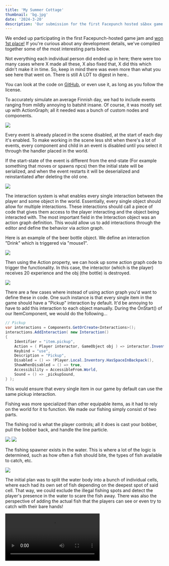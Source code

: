 ```yaml
---
title: 'My Summer Cottage'
thumbnail: 'bg.jpg'
date: '2024-3-20'
description: 'Our submission for the first Facepunch hosted s&box game jam'
---
```


We ended up participating in the first Facepunch-hosted game jam and [won 1st place!](https://asset.party/c/gamejam1/results) If you're curious about any development details, we've compiled together some of the most interesting parts below.

Not everything each individual person did ended up in here; there were too many cases where X made all these, X also fixed that, X did this which didn't make it in time. So, keep in mind there was even more than what you see here that went on. There is still A LOT to digest in here..

You can look at the code on [GitHub](https://github.com/Small-Fish-Dev/My-Summer-Cottage), or even use it, as long as you follow the license.

<Heading title="Events" caption="by ubre" />

To accurately simulate an average Finnish day, we had to include events ranging from mildly annoying to batshit insane. Of course, it was mostly set up with ActionGraph; all it needed was a bunch of custom nodes and components.

<Img src="ubres/event_setup.jpg" caption="The Driver Jacket event - by Luke" />

Every event is already placed in the scene disabled, at the start of each day it's enabled. To make working in the scene less shit when there's a lot of events, every component and child in an event is disabled until you select it through the handler placed in the world.

If the start-state of the event is different from the end-state (For example something that moves or spawns npcs) then the initial state will be serialized, and when the event restarts it will be deserialized and reinstantiated after deleting the old one.

<Img src="ubres/event_aliens.jpg" caption="ActionGraph for the UFO event - by Ubre" />

<Heading title="Interaction System" caption="by matek and ceitine" />

The interaction system is what enables every single interaction between the player and some object in the world. Essentially, every single object should allow for multiple interactions. These interactions should call a piece of code that gives them access to the player interacting and the object being interacted with. The most important field in the Interaction object was an action graph definition. This would allow us to add interactions through the editor and define the behavior via action graph.

Here is an example of the beer bottle object. We define an interaction "Drink" which is triggered via "mouse1".

<Img src="beer_interaction.jpg" />

Then using the Action property, we can hook up some action graph code to trigger the functionality. In this case, the interactor (which is the player) receives 20 experience and the obj (the bottle) is destroyed.

<Img src="beer_actiongraph.jpg" />

There are a few cases where instead of using action graph you'd want to define these in code. One such instance is that every single item in the game should have a "Pickup" interaction by default. It'd be annoying to have to add this interaction to each object manually. During the OnStart() of our ItemComponent, we would do the following...

```csharp
// Pickup
var interactions = Components.GetOrCreate<Interactions>();
interactions.AddInteraction( new Interaction()
{
	Identifier = "item.pickup",
	Action = ( Player interactor, GameObject obj ) => interactor.Inventory.GiveItem( this ),
	Keybind = "use",
	Description = "Pickup",
	Disabled = () => !Player.Local.Inventory.HasSpaceInBackpack(),
	ShowWhenDisabled = () => true,
	Accessibility = AccessibleFrom.World,
	Sound = () => _pickupSound,
} );
```

This would ensure that every single item in our game by default can use the same pickup interaction.

<Heading title="Fishing" caption="by rndtrash, ceitine, matek and ubre" />
Fishing was more specialized than other equipable items, as it had to rely on the world for it to function. We made our fishing simply consist of two parts.

The fishing rod is what the player controls; all it does is cast your bobber, pull the bobber back, and handle the line particle.

<Img src="fishing/player_view.jpg" />

<Img src="fishing/splash.jpg" />

The fishing spawner exists in the water. This is where a lot of the logic is determined, such as how often a fish should bite, the types of fish available to catch, etc.

<Img src="fishing/component.jpg" />

The initial plan was to split the water body into a bunch of individual cells, where each had its own set of fish depending on the deepest spot of said cell. That way, we could exclude the illegal fishing spots and detect the player's presence in the water to scare the fish away. There was also the perspective of adding the actual fish that the players can see or even try to catch with their bare hands!

<Video src="fishing/cells.mp4" />

That solution scaled poorly, though. The water in our game is basically a giant box that covers the entire map, and the code has generated about 2,000 cells each time you start the game! In the end, we decided to use the whole water box as one big trigger for the bobbers.

<Img src="fishing/cells.png" />

The fish AI is pretty _shrimple_: when you throw a bobber, the fishing component makes a trace downwards to see how deep the water is. Then it looks through the private list of fishes for one that lives in said depth, and after some time, it gives every bobber a random fish. The fishes have an attention span of about 10 seconds, after which time they drop their target and "eat the bait" (remove the bobber from a list). The "fish pool" is updated every 30 seconds, but only if there's at least one bobber present.

Trash like bags of chips or empty bottles of water is also technically "a fish," though they don't count as such on the Fish Collection screen.

<Img src="fishing/fish_collection.png" />

<Heading title="Day/Night Cycle" caption="by rndtrash, ubre and matek" />
Technically, our day and night cycle took many factors into account.

<Img src="day_night/component.jpg" />

Not only did it move the sun around for shadows, but it also dictated the color of the sky, the intensity of the lighting, the thickness of the fog, and the speed of the clouds. Additionally, it determined the pace of each in-game story day and identified the current day. With just one component, we could exercise precise control over both visual and gameplay aspects.

This integration enabled the artistic side of things to look very aesthetically pleasing.

<Video src="day_night/dncycle.mp4" />

We used the built-in <a href="https://asset.party/api/Sandbox.Gradient">gradient</a> and <a href="https://asset.party/api/Sandbox.Curve">curve</a> types, since they had nice editor widgets that allowed us to iterate quickly over which colors look the best.

<Img src="day_night/gradient.png" />

Fun fact: The game is set in Karigasniemi, a town in the north of Finland. In the summer, the sun actually <a href="https://en.wikipedia.org/wiki/Midnight_sun">never goes down</a>! That means we didn't need 70% of the day and night cycle component's functionality. Oh well! ¯\\\_(ツ)\_/¯

<Img src="day_night/sun.png" />

<Heading title="Inventory" caption="by matek, ceitine and gio" />

We initially started by referencing the mock-ups Wheatley created.

<ImageCollage images={["inventory/base_design.jpg", "inventory/design_additional.jpg", "inventory/context_menu.jpg"]} />

This got us most the way to where we are now in terms of the final layout and the design.

<Img src="inventory/final_inventory.jpg" />

Now, the hardest part was making it all function correctly. We decided to go for the easiest approach we could think of.

Items always exist as `GameObjects`. When they are equipped or in your inventory, they are simply parented to your player object. Then, they are either bone-merged if equipped or disabled if in the inventory. So, technically, all items in your inventory are just disabled at your feet at all times!

Now, onto the technical part: getting dragging, dropping, and interacting working within the UI, while also ensuring our little player render matches our actual player and follows the cursor! A lot of work went into this, but it was worth it because it works so seamlessly.

<ImageCollage images={["inventory/demo.gif", "inventory/item_inspect.jpg" ]} />

<Heading title="Music" caption="by guest fish: Dawdle" />

Hey all, this is Craig Alan “Dawdle” Carroll, composer of Surfin 81. I started my track for My Summer Cottage the same way I typically do: listening to references provided by the group and considering where in the game the music will take place.

I was given a mixed bag of 70s/80s Finnish folk rock tracks to listen to, but one stood out: ['Onnelliset' by Leevi and the Leavings](https://www.youtube.com/watch?v=SKkoKQ1g7ek). The song, much like others on the album, heavily featured twangy guitar riffs reminiscent of the 60s. However, upon delving deeper into their discography and listening to their 1985 album, I discovered they also prominently favored synthesizers. Their music follows classic major and minor diatonic patterns, so that was an element I felt I should incorporate.

Like many of my other projects, I started with a few quick sketches to narrow down the sound. When I do this, many elements are attempted and thrown away rapidly until I find ones that feel good. Listening back to the first reference track, I decided that the melody would be in that twangy guitar, so I borrowed heavily from a genre that prominently featured lead guitar—surf rock, specifically the early 60's sound of the band The Ventures.

<Img src="dawdle.png" />

With my elements sorted, I set off to write my 80's synthpop/surf rock song. Just like with my sketches, I threw out early ideas until I found ones that felt right. To me, there’s a moment when I can step away and still hear those details in my head. If they’re sticky enough for them to last in my own head, that’s usually a good sign that the same will happen for others. I often hear other composers say that they write the melody first but for me, I tend to start with whatever moment is catchiest. In this case it was the synth arpeggio at the end of the chorus. That was the first phrase to be completely locked in. From there, I went back and filled out the rhythm guitar and bass parts for the verse and the chorus. Then I looped a four bar phrase of the verse and played lead guitar lines for about twenty minutes until I had something that felt like I was headed in the right direction. I recorded a rough take of the verse with an improvised chorus and came back to it about an hour later. With another listen, my thought-out verse and improvised chorus were pretty catchy! So I began doing more serious takes and blending them together to create a more polished product.

With the team's initial approval, I came back to my piece and wrote a second verse and chorus, added a bridge, and finished out with a final chorus with slight variations. As the track built further along, I felt that the sound should continue to build as well so I added more synthesizer to the second and third chorus and added a third guitar line to harmonize the lead guitar. Because I’d taken time to trial so many different sounds initially, it felt like the further I got on the track, the easier it was to find the end.

I’ve had multiple members of the team ask me how to get the song out of their head, so I’d say I was successful!

<Heading title="Dialogue System" caption="by matek" />

We didn't have much time, and a dialogue system needed to be implemented. The only thing I knew is that I wanted to use the action graph to drive the dialogue tree behavior. With a perfectly good interaction system already built, I decided to build the dialogue system on top of the interaction system.

Here is an example of one of the dialogue interactions. You define a dialogue interaction very similarly to a regular interaction. It needs a keybind, description, and an action graph function to execute.

<Img src="dialogue_interaction.jpg" />

Then we just use the action graph function to execute any dialogue and move us to any other dialogue stage we need!

<Img src="dialogue_actiongraph.jpg" />

<Heading title="Tools & Gizmos" caption="by ceitine and ubre" />

Ubre and I spent some time adding useful gizmos and tools for our game just to make it faster to push out content. I think they're pretty important considering the fact that we want to keep working on this game in the future.

<ImageCollage images={["hold_tool.jpg", "icon_tool.jpg", "interaction.jpg", "signal_widget.jpg"]} />

These tools helped us during the jam and will continue to do so in the future. We even expanded our interaction system by setting up interaction bounds gizmos. This feature ended up being used only for the slot machine, but perhaps in the future, we'll want to utilize it for more functionality, such as radio buttons.

If you haven't realized already, the action graph played a major part in our ability to produce mass amounts of content for our game.

<Heading h="h3" title="Signal Widget" caption="by ubre" />

We needed a way to connect everything up: tasks, interactions, events, items, and NPCs. We experimented a bit, but in the end, the easiest method was the best: something happens, send a unique signal (string) that identifies what happened to the master, the master checks through each manager to see if there's logic to be run, and let the manager do its thing.

As usual the artists hated this system. It was mostly guesswork, and to know specific signals you had to look through the code and piece things together to get the correct signal.

So I spent an entire day working on Signals, a class which just contains a string, but comes with its own editor widget and is implicitly casted and equal to a string.

Populating the menu was a huge pain, a lot of C# reflection and JSON deserialization was involved, so I had to learn how to do custom JSON Serializers and Deserializers for it.

<ImageCollage images={["ubres/signal_search.jpg", "ubres/signal_events.jpg", "ubres/signal_scene.jpg", "ubres/signal_task.jpg"]} />

<Heading title="UI" caption="by wheatleymf, gio, matek and ceitine" />

Wheatley did some amazing UI designs and the rest of us tried our best to make it look as good as his original mock-ups.

<Heading h="h3" title="Character Creation" caption="by ceitine and wheatleymf" />

Initially, I wasn't sure if the designs were a bit too ambitious for what we could do in a month, but I ended up doing most of the character creation on the first weekend of the contest. I made adjustments and improvements to it throughout the entire contest, though.

Here are the initial mock-ups by Wheatley

<ImageCollage images={["passport_wheatley.jpg", "appearance_wheatley.jpg", "dressing_up_wheatley.jpg", "mugshot_wheatley.jpg"]} />

and the final results in game

<ImageCollage images={["passport.jpg", "appearance.jpg", "dressing_up.jpg", "mugshot.jpg"]} />

<Heading h="h3" title="Day Recap" caption="by ceitine and wheatleymf" />

I asked Wheatley for a day recap screen design, and he sent it over. I didn't question what the "sweet memories" part was supposed to be; I just went with my imagination, and it ended up aligning pretty well with Wheatley's vision.

<ImageCollage images={["day_recap_wheatley.jpg", "day_recap.jpg", "funny_picture_1.jpg", "funny_picture_2.jpg"]} />

I made the code for it really shrimple, so that you could easily capture moments from ActionGraph or code. Here's an example of how the big fish catches are captured.

```csharp
var range = definition.GetComponent<Fish>().Get<RangedFloat>( "WeightRange" );
if ( weight >= range.y * 0.3f ) // Has to be atleast 30% of max weight.
{
	var caption = Game.Random.FromArray( fishingCaptions )
		.Replace( "%w", (record.MaxWeight / 1000f).ToString() )
		.Replace( "%s", species );
	var delay = Game.Random.Int( 0, 400 );
	GameTask.RunInThreadAsync( async () =>
	{
		await GameTask.Delay( delay );
		CaptureMemory( caption, "big_catch" );
	} );
}
```

<Heading title="Player" caption="by Grodbert" />

Most of the player was actually done around the time "Sauna" was first conceived, since Ceitine needed a player for his project. Compared to my later animation work, the player's are noticeably wonky and snappy.

The model, including walking, running, crouching, jumping, and fatness morphs, was already completed. To Finnish it, I added the remaining essentials for a player model, such as holding items, interacting with objects, adjusting height, incorporating weapons, and even an unused feature for controlling penis length.

<Video src="grods/player.mp4" />

Since the camera was attached to the world model's head, I wasn't given much freedom with the movements in the animations, which resulted in some tame looking attacks, actions, and poses. Hopefully our next project will have a separate first/third person.

<Heading title="Clothing" caption="by Luke" />

I tackled all the clothing items by diving straight in, creating a list of everything I wanted to make and occasionally taking in requests. In total, including re-skins and colored variations, I produced around 96 pieces of clothing.

<ImageCollage images={["clothing1.jpg", "clothing2.jpg", "clothing3.jpg", "clothing4.jpg", "clothing5.jpg",]} />

I took a massive shortcut in the process that you may notice in the final models... Instead of using high-poly models, I relied solely on low-poly bases and painted in height folds using Substance Painter. While you may notice it, the low-resolution crunch mostly hides any imperfections. This method allowed me to produce a much larger quantity of clothes.

<Img src="lukes/clothing_folds.jpg" />

I also made massive use of a Blender plugin called ["Mesh Data Transfer"](https://mmemoli.gumroad.com/l/tOKEh) in order to support various character weights. Here is an example of it working in real time...

<Img src="morph_transfer.gif" />

Finally, I would set up clothing prefabs and icons to ensure they can be easily utilized in the game.

<Heading title="Props, items and props", caption="by Luke, wheatleymf & cyberagent" />

<Heading h="h3" title="Lukes" />

I compiled a list of useful props and created them. Additionally, I borrowed props from Wheatley's list to give him more time on the map. If someone requested a particular model, I would quickly create it in an hour or two. That's how all these models came to be.

I reused 4-5 existing models, although I ended up changing their geometry and re-texturing most of them. However, everything else was created by my own two hands within that 4-week period.

<ImageCollage images={["lukes/props1.jpg", "lukes/props2.jpg", "lukes/props3.jpg", "lukes/props4.jpg", "lukes/props5.jpg", "lukes/items.jpg" ]} />
Reskins of posters and store signs were mostly all Wheatley's doing + 1 design by shlako, total credit to them!

<Heading h="h3" title="Wheatley's" />

I've also made a few props. Although I was slower at creating them, I modeled items such as an electrical box with a reference to Ape Tavern, a trash bin, and character creation essentials like a passport, tablet, and mugshot.

<Img src="whmf/props.png" />

<Heading h="h3" title="Cyber's" />

I'm still relatively new to modeling, and learning texturing was a significant hurdle I had to tackle for this jam. Observing other artists, I studied their methods and decided to use Photoshop for texturing, at least for now.

<ImageCollage images={["cyberairhorn.png", "cyberammo.png", "cyberaxe.png", "cybercollage.png", "cybercrate.png", "cyberflash.png", "cybermeat.png" ]} />

In Photoshop, I set the mode to indexed color. This resulted in a stylized effect that was consistent with our project's requirements, as you can see on most of my models.

In the future, I aim to experiment with Wheatley's technique of creating high-quality models and then compressing them down. I believe it offers a unique and fresh approach, giving a PSX-style look with a high-quality appearance.

<Heading title="Animals" caption="by Grodbert" />

The forest needed some life, and I needed some work, so Ceitine gave me a list of typical Finnish animals: elk, foxes, and hares. Unfortunately, nobody told me that in Finland they call moose 'elks.' Luckily, my plan was to create a versatile base and retexture to add more variety: reindeer, moose, and an actual elk, even though they aren't found in Finland. But hey, nobody will care!

Hares served as useful 'early game' animals that could be killed with the BB gun, while foxes hunted hares and stole your fish. I'm pleased that I had the opportunity to practice a lot with sculpting, rigging, and animating; I was really lacking in those departments.

<ImageCollage images={["grods/elkanims.gif", "grods/hareanims.gif", "grods/foxanims.gif"]} />

<Heading title="Environment Art" caption="by wheatleymf" />

I ended up creating environment art for this game, as well as handling UI design. This included developing a variety of materials, crafting both hard surface and nature props such as rocks, cliffs, and trees, designing the entire UI, and working on shader tasks like terrain and cliff shaders.

<Heading h="h3" title="Terrain" />

The terrain in "My Summer Cottage" is a custom implementation that is done mostly in Hammer. When we started working on this game, Matt's terrain system wasn't released yet, so we had to rely on ourselves. There were many experiments with it -- chunking, procedural grass with distance and frustum culling, and some other fancy things, but after all, the final terrain is just one big mesh. It's lazy, it's stupid, but it was a thing that worked best and didn't require too much time to implement into the game.

<Img src="whmf/terrain.png" />

Terrain is done in **World Creator 2**. Once it's done, I'd just export the `.obj` file and splat map image, then finalize it in Blender. The resolution of this mesh was low enough to effortlessly add it into Hammer, and when I needed to adjust the terrain for buildings and cliffs, I could easily convert the model into editable Hammer mesh with no issues. I really, really like this feature.

I've added a few little details into the shader as well so it wouldn't look too bad, such as color variance and shoreline wetness so it'd look "wet" at the water level.

<Video src="whmf/sbox-dev_dXuyFSVnmc.mp4" />
<Video src="whmf/sbox-dev_eTEqv5U0nB.mp4" />

As for textures and other stuff, it was done with a quickly crafted shader. Nothing fancy about it -- you just import splat data in RGBA format and then set up each splat color, normal, and roughness maps. To avoid stretching on slopes, terrain uses triplanar mapping. For slightly better shading and details, I've added pre-baked normal and AO maps from a higher resolution version of this terrain mesh.

<Heading h="h3" title="Materials" />

All materials are done in Substance Designer, and as some of you might already know, all of them were initially made in 2K resolution. Why? Well, it's just easier to add details and generate more accurate AO maps when your heightmap is in high resolution. Let me show you some of my favourite ones.

<Img src="whmf/materials.jpg" />

Once a new material is complete, I'd go to Photoshop and process each texture. I'd combine albedo and AO maps, downscale to 256x256, then apply indexed colors. Sometimes I did that with normal and roughness maps too. To reduce inaccurate and "blurry" normals, I often had to disable normal map compression in material settings. That's probably not a good idea, but I hope it wasn't too bad considering that the total size of My Summer Cottage is ~300MB.

Most materials (in their original resolution) will be later uploaded to [asset.party](https://asset.party/). I can't promise an exact date though, as I'm still dealing with fever dreams about Hammer and trying to solve issues I've encountered this month.

<Heading h="h3" title="Nature — Foliage" />
<ImageCollage images={["whmf/trees2.jpg", "whmf/trees1.jpg"]} />

Hunting is an important part of the game, so the forest had to look at least somewhat acceptable. So I made 7 tree variants: three types of oak trees and four spruce trees. Oak trees were mainly used in areas like the town and cottages, while spruce trees were in the "wild" area. I also wanted to do grass, but unfortunately, I couldn't come up with a nice solution for it before we ran out of time. I'll try figuring this out later.

<Heading h="h3" title="Nature — Cliffs and Rocks" />
<Img src="whmf/rocks.jpg" />

Something I knew should be added are cliffs and rocks. Rocks are made with Blender and stack of displace modifiers with voronoi & other noise generators. But there's also a cliff shader and it's a little bit more complex.

<Video src="whmf/sbox-dev_fFTPvJPZNi.mp4" />

I wrote a cliff shader that would improve control over their visuals. Basically, first I do a high-poly cliff mesh in Blender, bake it into game-ready lowpoly variant, make LODs. Then, since I do everything in Marmoset Toolbag, I'm also creating there 3 mesh data maps - peaks (curvature), cavity map and direction map. That's it, nothing else for this cliff required! Actual textures and other stuff on this mesh are applied with a shader. This is how material editor looks like.

<ImageCollage images={["whmf/cliffshader.png", "whmf/cliffshader2.png"]} />

The cliff shader will be uploaded to [asset.party](https://asset.party/) later, too. There are a few things I'd like to improve before that, and provide better documentation how to use it and how can you generate mesh data maps.

<Heading h="h3" title="Town" />
<Img src="whmf/town.png" />

The town was done in a super short amount of time so forgive me for making it look pretty bland and empty. I started with adding buildings that are important for the gameplay -- gas station, shop, bar, and fishing shop. Once shape was complete, I finished texturing on the next day and then moved onto filling the entire town with decorative buildings and apartments.

<ImageCollage images={["whmf/town3.png", "whmf/town2.png", "whmf/town1.png"]} />

Nearly everything is filled with props made by Luke, he really saved my ass here and helped to make town feel more like a... town. Some stuff like trash bags, road signs and mail boxes are made by Cyber. Working with such limited timeframes takes many hours and it can feel pressuring, so I couldn't resist adding some dumb easter eggs.

<Img src="whmf/things.png" />

I don't think anybody asked me to make the town as large as I did, because initially the plan was just a market, gas station and few points of interest, not an actual town. But I believed that we can do better stuff than just few shitshacks. I had like 4-5 hours of sleep last week and it did fuck up my health a little though. I'm getting old...

<Heading h="h3" title="Police Station" />
This game technically begins with police discovering you butt naked in forest, with no documents with you. That's the entire reason why you have to give your character a name, appearance and choose some starter clothes. Let me show you something that wasn't used in final game though — a corridor. You'd start in one of these cells and then follow the police officer.

<ImageCollage images={["whmf/police1.png", "whmf/police2.png"]} />

This was the first map thing I've made for this game, and it was quite helpful to decide which materials I need to add into the game. This is where Luke and I made first batch of props that I'd later use everywhere on the map.

<Img src="whmf/police3.png" />

<Heading title="Particles" caption="by Luke" />

Initially, we utilized legacy particles but encountered issues such as particle positions resetting to the world origin and occasional extreme random sporadic lag when setting control points.

So instead, I taught myself the new particle system and attempted to work around its limitations. While I'm not entirely satisfied with the results and felt restricted, it serves its purpose.

Additionally, I created custom sprites for our particles, including both animated and static variations.

Here are the final particles, along with some unused particles.

<ImageCollage images={["particles/blood.gif", "particles/coins.gif", "particles/dirrect_steam.gif", "particles/floor_steam.gif", "particles/dust.gif", "particles/piss.gif", "particles/piss_indication.gif", "particles/splash.gif", "particles/stinky.gif", "particles/twinkle.gif", "particles/rain.gif" ]} />

<Heading title="NPCs" caption="by ubre" />

NPCs were a huge headache, as with every game jam I spent an absurd amount of time on it.

First off there's the question of pathfinding, our NPCs don't use pathfinding because navmesh doesn't generate on such a big and complex map, we could've gotten away with it if there were no trees.
What I implemented instead is an obstacle avoidance behaviour which surprisingly works well in our setting: It won't solve mazes, but it will enter buildings and avoid anything that's in the way.

Unfortunately it's expensive, I can't just snap the NPC on the navmesh which already took collisions and terrain into account.
I have to actually check what's around the NPC and use a very expensive MoveHelper to make it navigate the world, which is why you lag inside of the city despite the aggressive culling, we can't really have more than 5 active NPCs without the FPS being impacted. In the future I'll rework it not to use MoveHelpers which are usually reserved for player controllers.

For the actual brain of the NPC, ActionGraph was the choice from the beginning, but I initially bit off more than I could chew by attempting to implement a full-on behaviour tree inside of it.

When that and all other options didn't work out, I wrote down everything NPCs needed to do and realized it wasn't much, so I just had the following actions to attach ActionGraphs to: `OnIdle`, `OnEnemyDetected`, `OnEnemyAttacked`, `OnEnemyEscaped`, `OnSpawn`, `OnDeath`. Everything else was either a node or property.

<ImageCollage images={["ubres/peeper_follow.jpg", "ubres/peeper_escape.jpg"]} />
The logic for the creepy peeper following you and the logic for attacking you

<Heading title="Story" caption="by Cyberagent" />

I wrote numerous story tasks, although due to time constraints, many didn't make it into the current version. However, in a future update, I plan to collaborate with everyone to incorporate all the story tasks. Here's a glimpse of what's to come.

<Img src="https://i.imgur.com/1MPyjjg.png" />

<Heading title="Shaders" caption="by ceitine, matek, wheatleymf and Luke" />

Ceitine set up various shaders for this project, including those for low precision vertex snapping effect and point filtering. While these shaders are not particularly novel and can be found online, there were issues with the shadow pass combined with transparency. Luke went through and addressed these issues, ensuring smoother rendering.

Wheatley also set up shaders for his terrain in which you can read more about in that section of this blog.

Ceitine also set up dithering post processing, again nothing ground breaking but it really helps to sell the style we go for.
Here an exaggerated example.

<ImageCollage images={["no_dither.jpg", "dither.jpg"]} />

<Heading h="h3" title="Censoring" caption="by ceitine" />

I made a shrimple way to censor any `GameObject` with a `ModelRenderer`. All you needed to do was:

1. Add the `EyeProtector` component to your main `CameraComponent`.
2. Add a `CensorComponent` to any `GameObject`.
3. Boom, your `ModelRenderer` is now completely censored!

I salvaged a lot of the s&box highlight object shader and used that to make the shader.
<ImageCollage images={["censored.jpg", "censor_camera.jpg", "censor_model.jpg"]} />

<Heading title="What comes after?" caption="by ubre" />

We'll be taking a break for a while, and I'll get back to Fish School soon after.

As for My Summer Cottage, we eventually plan on releasing it on Steam, but there's a lot of work left to do.
We have a lot that was scrapped, including systems and a story, some of these are already in the game but not hooked up to anything!

We want to first fix any leftover bugs, work on the performance as much as we can, and then expand some systems so they're not shit.
Initially we planned on having hundreds of events and a month long story, but clearly we never got that far.
We have it all written down too! So what's left now is to implement it all.

See you soon!

`&gt;&lt;&#40;&#40;&#40;&deg;&gt;`

<ImageCollage images={["anything_your_heart_desires.png", "anything_your_heart_desires.png", "anything_your_heart_desires.png", "anything_your_heart_desires.png", "anything_your_heart_desires.png", "anything_your_heart_desires.png", "anything_your_heart_desires.png" ]} />
